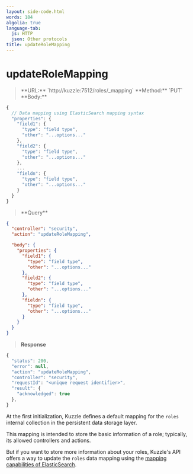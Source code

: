 ```yaml
---
layout: side-code.html
words: 184
algolia: true
language-tab:
  js: HTTP
  json: Other protocols
title: updateRoleMapping
---
```



# updateRoleMapping



<blockquote class="js">
<p>
**URL:** `http://kuzzle:7512/roles/_mapping`  
**Method:** `PUT`  
**Body:**
</p>
</blockquote>


```js
{
  // Data mapping using ElasticSearch mapping syntax
  "properties": {
    "field1": {
      "type": "field type",
      "other": "...options..."
    },
    "field2": {
      "type": "field type",
      "other": "...options..."
    },
    ...
    "fieldn": {
      "type": "field type",
      "other": "...options..."
    }
  }
}
```

<blockquote class="json">
<p>
**Query**
</p>
</blockquote>

```json
{
  "controller": "security",
  "action": "updateRoleMapping",

  "body": {
    "properties": {
      "field1": {
        "type": "field type",
        "other": "...options..."
      },
      "field2": {
        "type": "field type",
        "other": "...options..."
      },
      "fieldn": {
        "type": "field type",
        "other": "...options..."
      }
    }
  }
}
```

>**Response**

```javascript
{
  "status": 200,                     
  "error": null,                     
  "action": "updateRoleMapping",
  "controller": "security",
  "requestId": "<unique request identifier>",
  "result": {
    "acknowledged": true
  },
}
```

At the first initialization, Kuzzle defines a default mapping for the `roles` internal collection in the persistent data storage layer.

This mapping is intended to store the basic information of a role; typically, its allowed controllers and actions.

But if you want to store more information about your roles, Kuzzle's API offers a way to update the `roles` data mapping using the
[mapping capabilities of ElasticSearch](https://www.elastic.co/guide/en/elasticsearch/reference/5.x/mapping.html).
